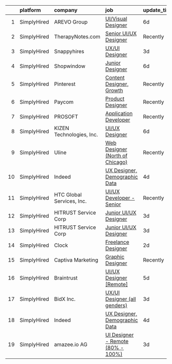 

|    | platform    | company                   | job                                                                                                                                       | update_time   | location                |
|---:|:------------|:--------------------------|:------------------------------------------------------------------------------------------------------------------------------------------|:--------------|:------------------------|
|  1 | SimplyHired | AREVO Group               | [UI/Visual Designer](https://www.simplyhired.com/job/qrm7lu0OeOtigHUZG8eRnpMQShi763qtXMlsN8j_zyfqy4XSh3muUw?q=ui+designer)                | 6d            | Remote                  |
|  2 | SimplyHired | TherapyNotes.com          | [Senior UI/UX Designer](https://www.simplyhired.com/job/_Uk1u6lt2JTZLbpNE2Rei76nDh0YNkvmbKzkaQVSLOZUSGQRnMb6Yw?q=ui+designer)             | Recently      | Remote                  |
|  3 | SimplyHired | Snappyhires               | [UX/UI Designer](https://www.simplyhired.com/job/3SiLEZloheHPU754sjccBWV0SvWG4pypQCHsOWsaz9lGRhU8L8QUhw?q=ui+designer)                    | 3d            | Remote                  |
|  4 | SimplyHired | Shopwindow                | [Junior Designer](https://www.simplyhired.com/job/-AZgbxRutSXzcLxt0dEJJR4Avh4MacPA3CqrTvE1i8TjcWNLCaePAw?q=ui+designer)                   | 6d            | Remote                  |
|  5 | SimplyHired | Pinterest                 | [Content Designer, Growth](https://www.simplyhired.com/job/r3rLZ8wDZxpE9zJ0WmWmkB6vKADvM4enwQNvRoPjurIWqrAC4bhnpw?q=ui+designer)          | Recently      | Remote                  |
|  6 | SimplyHired | Paycom                    | [Product Designer](https://www.simplyhired.com/job/sTicsWpEbBaN_PDIYOQLlIPFYVeVVEqPog0YzBBQapUXHdf-2SKMxQ?q=ui+designer)                  | Recently      | Oklahoma City, OK       |
|  7 | SimplyHired | PROSOFT                   | [Application Developer](https://www.simplyhired.com/job/yHe6t374s2laLu1FqwlBiz6wAg14VUU-EVceTCVngGLopYRazR0iuw?q=ui+designer)             | Recently      | Norfolk, VA             |
|  8 | SimplyHired | KIZEN Technologies, Inc.  | [UI/UX Designer](https://www.simplyhired.com/job/Z3Rzkedb70KAek2a_LsirKWRFE0dVUHdLPHYXovhNJU7NdnUrlAR9Q?q=ui+designer)                    | 6d            | Austin, TX              |
|  9 | SimplyHired | Uline                     | [Web Designer (North of Chicago)](https://www.simplyhired.com/job/R7nnTqvsbmA4vbD-Y5wWE_kvbR_E8JahJe36WFvxALSsjU3nTzxarA?q=ui+designer)   | Recently      | Chicago, IL             |
| 10 | SimplyHired | Indeed                    | [UX Designer, Demographic Data](https://www.simplyhired.com/job/EhvrYZ-w5f4JtEznfoPDOusS9d2xxQaEPo7-PB_E3-ExB_te0X7pUA?q=ui+designer)     | 4d            | Austin, TX              |
| 11 | SimplyHired | HTC Global Services, Inc. | [UI/UX Developer - Senior](https://www.simplyhired.com/job/uP9SOiUU3_szTi8WZpb6RVWt9vblNvWeXgCSLlsc9JzUYjZkfoYuuQ?q=ui+designer)          | Recently      | Troy, MI                |
| 12 | SimplyHired | HITRUST Service Corp      | [Junior UI/UX Designer](https://www.simplyhired.com/job/zst4km36_B2tckH_VS4XOKBDUmxUu1dOd-VHtKd-3o8Cow__FIA4Ag?q=ui+designer)             | 3d            | Frisco, TX              |
| 13 | SimplyHired | HITRUST Service Corp      | [Junior UI/UX Designer](https://www.simplyhired.com/job/zst4km36_B2tckH_VS4XOKBDUmxUu1dOd-VHtKd-3o8Cow__FIA4Ag?q=ui+designer)             | 3d            | Frisco, TX              |
| 14 | SimplyHired | Clock                     | [Freelance Designer](https://www.simplyhired.com/job/azWYs328uYgHNKX-bkKPmNsHomI5rLTiqPqUyC8lxNooy1t91fr_RA?q=ui+designer)                | 2d            | Remote                  |
| 15 | SimplyHired | Captiva Marketing         | [Graphic Designer](https://www.simplyhired.com/job/aPdieEgUaF2M3RAijjsGJ-lneuwasfEf2wA35-QH4khAauGXzfUD3A?q=ui+designer)                  | Recently      | St. Louis, MO           |
| 16 | SimplyHired | Braintrust                | [UI/UX Designer [Remote]](https://www.simplyhired.com/job/qxAIXJURRxvHN_WJei-9NR4K2N5u3DxLKxtsLwlrVFLQcJnrjdScAQ?q=ui+designer)           | 5d            | San Francisco, CA       |
| 17 | SimplyHired | BidX Inc.                 | [UX/UI Designer (all genders)](https://www.simplyhired.com/job/fvHseha1CKr3tAgHj6eGfVXyaYm2-6XhKMWKpktji8AyptUdG5p19g?q=ui+designer)      | 3d            | Remote                  |
| 18 | SimplyHired | Indeed                    | [UX Designer, Demographic Data](https://www.simplyhired.com/job/EhvrYZ-w5f4JtEznfoPDOusS9d2xxQaEPo7-PB_E3-ExB_te0X7pUA?q=ui+designer)     | 4d            | Austin, TX +4 locations |
| 19 | SimplyHired | amazee.io AG              | [UI Designer - Remote (80% - 100%)](https://www.simplyhired.com/job/MtzTuIp2QVnrqRCKFH4SQeETRS_PvjaV5E0nVJ15doXLJNOD8yDwKA?q=ui+designer) | 3d            | Austin, TX              |